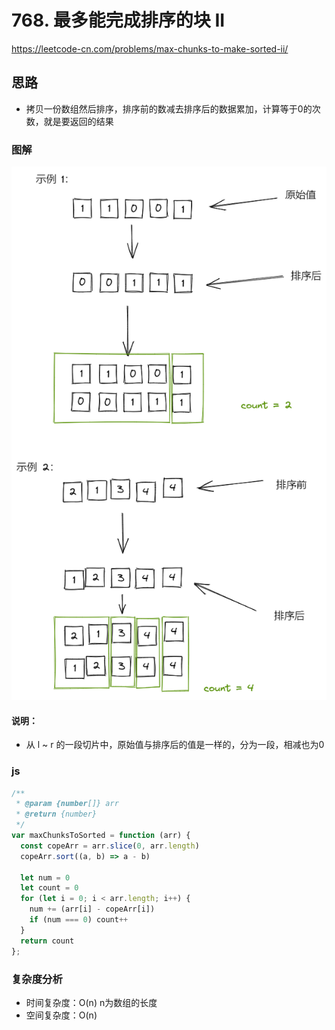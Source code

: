 # **768. 最多能完成排序的块 II**

https://leetcode-cn.com/problems/max-chunks-to-make-sorted-ii/

## 思路

* 拷贝一份数组然后排序，排序前的数减去排序后的数据累加，计算等于0的次数，就是要返回的结果

### 图解

![LC768](../images/LC768.png)

#### 说明：

* 从 l ~ r 的一段切片中，原始值与排序后的值是一样的，分为一段，相减也为0 

### js

``` js
/**
 * @param {number[]} arr
 * @return {number}
 */
var maxChunksToSorted = function (arr) {
  const copeArr = arr.slice(0, arr.length)
  copeArr.sort((a, b) => a - b)

  let num = 0
  let count = 0
  for (let i = 0; i < arr.length; i++) {
    num += (arr[i] - copeArr[i])
    if (num === 0) count++
  }
  return count
};
```

### 复杂度分析

* 时间复杂度：O(n) n为数组的长度
* 空间复杂度：O(n)